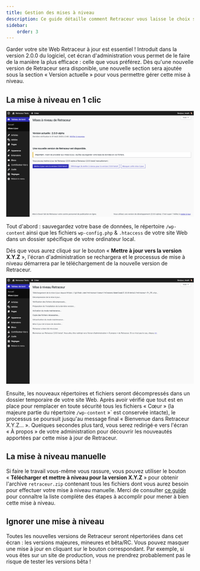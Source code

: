 ```yaml
---
title: Gestion des mises à niveau
description: Ce guide détaille comment Retraceur vous laisse le choix sur la meilleure façon de mettre à jour son Cœur.
sidebar:
    order: 3
---
```


Garder votre site Web Retraceur à jour est essentiel ! Introduit dans la version 2.0.0 du logiciel, cet écran d'administration vous permet de le faire de la manière la plus efficace : celle que vous préférez. Dès qu'une nouvelle version de Retraceur sera disponible, une nouvelle section sera ajoutée sous la section « Version actuelle » pour vous permettre gérer cette mise à niveau.

## La mise à niveau en 1 clic

![C comme vous voulez](../../../../assets/images/update-coeur-fr-001.png)

Tout d'abord : sauvegardez votre base de données, le répertoire `/wp-content` ainsi que les fichiers `wp-config.php` & `.htaccess` de votre site Web dans un dossier spécifique de votre ordinateur local.

Dés que vous aurez cliqué sur le bouton « **Mettre à jour vers la version X.Y.Z** », l'écran d'administration se rechargera et le processus de mise à niveau démarrera par le téléchargement de la nouvelle version de Retraceur.

![En un clic](../../../../assets/images/update-coeur-fr-002.png)

Ensuite, les nouveaux répertoires et fichiers seront décompressés dans un dossier temporaire de votre site Web. Après avoir vérifié que tout est en place pour remplacer en toute sécurité tous les fichiers « Cœur » (la majeure partie du répertoire `/wp-content` »` est conservée intacte), le processus se poursuit jusqu'au message final « Bienvenue dans Retraceur X.Y.Z... ». Quelques secondes plus tard, vous serez redirigé·e vers l'écran « À propos » de votre administration pour découvrir les nouveautés apportées par cette mise à jour de Retraceur.

## La mise à niveau manuelle

Si faire le travail vous-même vous rassure, vous pouvez utiliser le bouton « **Télécharger et mettre à niveau pour la version X.Y.Z** » pour obtenir l'archive `retraceur.zip` contenant tous les fichiers dont vous aurez besoin pour effectuer votre mise à niveau manuelle. Merci de consulter [ce guide](./../../getting-started/upgrade) pour connaître la liste complète des étapes à accomplir pour mener à bien cette mise à  niveau.

## Ignorer une mise à niveau

Toutes les nouvelles versions de Retraceur seront répertoriées dans cet écran : les versions majeures, mineures et bêta/RC. Vous pouvez masquer une mise à jour en cliquant sur le bouton correspondant. Par exemple, si vous êtes sur un site de production, vous ne prendrez probablement pas le risque de tester les versions bêta !